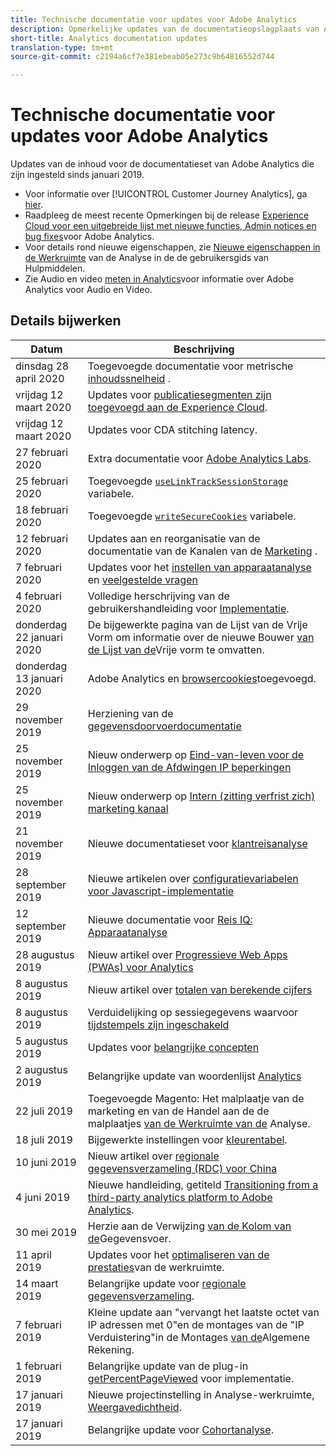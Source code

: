```yaml
---
title: Technische documentatie voor updates voor Adobe Analytics
description: Opmerkelijke updates van de documentatieopslagplaats van Adobe Analytics.
short-title: Analytics documentation updates
translation-type: tm+mt
source-git-commit: c2194a6cf7e381ebeab05e273c9b64816552d744

---
```



# Technische documentatie voor updates voor Adobe Analytics

Updates van de inhoud voor de documentatieset van Adobe Analytics die zijn ingesteld sinds januari 2019.

* Voor informatie over [!UICONTROL Customer Journey Analytics], ga [hier](https://docs.adobe.com/content/help/en/analytics-platform/using/cja-landing.html).
* Raadpleeg de meest recente Opmerkingen bij de release [Experience Cloud voor een uitgebreide lijst met nieuwe functies, Admin notices en bug fixes](https://docs.adobe.com/content/help/en/release-notes/experience-cloud/current.html)voor Adobe Analytics.
* Voor details rond nieuwe eigenschappen, zie [Nieuwe eigenschappen in de Werkruimte](/help/analyze/analysis-workspace/new-features-in-analysis-workspace.md) van de Analyse in de de gebruikersgids van Hulpmiddelen.
* Zie Audio en video [meten in Analytics](https://docs.adobe.com/content/help/en/media-analytics/using/media-overview.html)voor informatie over Adobe Analytics voor Audio en Video.

## Details bijwerken

| Datum | Beschrijving |
|---|---|
| dinsdag 28 april 2020 | Toegevoegde documentatie voor metrische [inhoudssnelheid](https://docs.adobe.com/content/help/en/analytics/components/variables/metrics/metrics-content-velocity.html) . |
| vrijdag 12 maart 2020 | Updates voor [publicatiesegmenten zijn toegevoegd aan de Experience Cloud](https://docs.adobe.com/content/help/en/analytics/components/segmentation/segmentation-workflow/seg-publish.html). |
| vrijdag 12 maart 2020 | Updates voor CDA stitching latency. |
| 27 februari 2020 | Extra documentatie voor [Adobe Analytics Labs](https://docs.adobe.com/content/help/en/analytics/analyze/tech-previews/overview.html). |
| 25 februari 2020 | Toegevoegde [`useLinkTrackSessionStorage`](/help/implement/vars/config-vars/uselinktracksessionstorage.md) variabele. |
| 18 februari 2020 | Toegevoegde [`writeSecureCookies`](/help/implement/vars/config-vars/writesecurecookies.md) variabele. |
| 12 februari 2020 | Updates aan en reorganisatie van de documentatie van de Kanalen van de [Marketing](https://docs.adobe.com/content/help/en/analytics/components/marketing-channels/mc-get-started/c-getting-started-mchannel.html) . |
| 7 februari 2020 | Updates voor het [instellen van apparaatanalyse](../components/cda/cda-setup.md) en [veelgestelde vragen](../components/cda/cda-faq.md) |
| 4 februari 2020 | Volledige herschrijving van de gebruikershandleiding voor [Implementatie](../implement/home.md). |
| donderdag 22 januari 2020 | De bijgewerkte pagina van de Lijst van de Vrije Vorm om informatie over de nieuwe Bouwer [van de Lijst van de](/help/analyze/analysis-workspace/visualizations/freeform-table.md)Vrije vorm te omvatten. |
| donderdag 13 januari 2020 | Adobe Analytics en [browsercookies](../technotes/cookies.md)toegevoegd. |
| 29 november 2019 | Herziening van de [gegevensdoorvoerdocumentatie](/help/export/analytics-data-feed/data-feed-overview.md) |
| 25 november 2019 | Nieuw onderwerp op [Eind-van-leven voor de Inloggen van de Afdwingen IP beperkingen](https://docs.adobe.com/content/help/en/analytics/admin/company-settings/login-restrictions-eol.html) |
| 25 november 2019 | Nieuw onderwerp op [Intern (zitting verfrist zich) marketing kanaal](https://docs.adobe.com/content/help/en/analytics/components/marketing-channels/session-refresh.html) |
| 21 november 2019 | Nieuwe documentatieset voor [klantreisanalyse](https://docs.adobe.com/content/help/en/analytics-platform/using/cja-landing.html) |
| 28 september 2019 | Nieuwe artikelen over [configuratievariabelen voor Javascript-implementatie](https://docs.adobe.com/content/help/en/analytics/implementation/javascript-implementation/variables-analytics-reporting/configuration-variables.html) |
| 12 september 2019 | Nieuwe documentatie voor [Reis IQ: Apparaatanalyse](https://docs.adobe.com/content/help/en/analytics/components/cda/cda-home.html) |
| 28 augustus 2019 | Nieuw artikel over [Progressieve Web Apps (PWAs) voor Analytics](https://docs.adobe.com/content/help/en/analytics/analyze/pwa/pwa.html) |
| 8 augustus 2019 | Nieuw artikel over [totalen van berekende cijfers](/help/components/c-calcmetrics/cm-totals.md) |
| 8 augustus 2019 | Verduidelijking op sessiegegevens waarvoor [tijdstempels zijn ingeschakeld](/help/admin/admin/timestamp-optional.md) |
| 5 augustus 2019 | Updates voor [belangrijke concepten](/help/analyze/reports-analytics/key-concepts.md) |
| 2 augustus 2019 | Belangrijke update van woordenlijst [Analytics](/help/technotes/terms.md) |
| 22 juli 2019 | Toegevoegde Magento: Het malplaatje van de marketing en van de Handel aan de de malplaatjes [van de Werkruimte van de](/help/analyze/analysis-workspace/build-workspace-project/starter-projects.md) Analyse. |
| 18 juli 2019 | Bijgewerkte instellingen voor [kleurentabel](/help/analyze/analysis-workspace/visualizations/cohort-table/t-cohort.md). |
| 10 juni 2019 | Nieuw artikel over [regionale gegevensverzameling (RDC) voor China](https://docs.adobe.com/content/help/en/analytics/technotes/rdc/rdc-china.html) |
| 4 juni 2019 | Nieuwe handleiding, getiteld [Transitioning from a third-party analytics platform to Adobe Analytics](/help/technotes/ga-to-aa/home.md). |
| 30 mei 2019 | Herzie aan de Verwijzing [van de Kolom van de](/help/export/analytics-data-feed/c-df-contents/datafeeds-reference.md)Gegevensvoer. |
| 11 april 2019 | Updates voor het [optimaliseren van de prestaties](/help/analyze/analysis-workspace/workspace-faq/optimizing-performance.md)van de werkruimte. |
| 14 maart 2019 | Belangrijke update voor [regionale gegevensverzameling](/help/technotes/rdc/regional-data-collection.md). |
| 7 februari 2019 | Kleine update aan &quot;vervangt het laatste octet van IP adressen met 0&quot;en de montages van de &quot;IP Verduistering&quot;in de Montages [van de](/help/admin/admin/general-acct-settings-admin.md)Algemene Rekening. |
| 1 februari 2019 | Belangrijke update van de plug-in [getPercentPageViewed](../implement/vars/plugins/getpercentpageviewed.md) voor implementatie. |
| 17 januari 2019 | Nieuwe projectinstelling in Analyse-werkruimte, [Weergavedichtheid](/help/analyze/analysis-workspace/build-workspace-project/view-density.md). |
| 17 januari 2019 | Belangrijke update voor [Cohortanalyse](/help/analyze/analysis-workspace/visualizations/cohort-table/cohort-analysis.md). |
